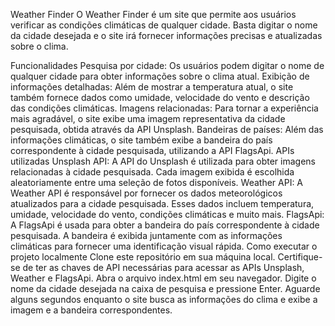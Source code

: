 Weather Finder
O Weather Finder é um site que permite aos usuários verificar as condições climáticas de qualquer cidade. Basta digitar o nome da cidade desejada e o site irá fornecer informações precisas e atualizadas sobre o clima.

Funcionalidades
Pesquisa por cidade: Os usuários podem digitar o nome de qualquer cidade para obter informações sobre o clima atual.
Exibição de informações detalhadas: Além de mostrar a temperatura atual, o site também fornece dados como umidade, velocidade do vento e descrição das condições climáticas.
Imagens relacionadas: Para tornar a experiência mais agradável, o site exibe uma imagem representativa da cidade pesquisada, obtida através da API Unsplash.
Bandeiras de países: Além das informações climáticas, o site também exibe a bandeira do país correspondente à cidade pesquisada, utilizando a API FlagsApi.
APIs utilizadas
Unsplash API: A API do Unsplash é utilizada para obter imagens relacionadas à cidade pesquisada. Cada imagem exibida é escolhida aleatoriamente entre uma seleção de fotos disponíveis.
Weather API: A Weather API é responsável por fornecer os dados meteorológicos atualizados para a cidade pesquisada. Esses dados incluem temperatura, umidade, velocidade do vento, condições climáticas e muito mais.
FlagsApi: A FlagsApi é usada para obter a bandeira do país correspondente à cidade pesquisada. A bandeira é exibida juntamente com as informações climáticas para fornecer uma identificação visual rápida.
Como executar o projeto localmente
Clone este repositório em sua máquina local.
Certifique-se de ter as chaves de API necessárias para acessar as APIs Unsplash, Weather e FlagsApi.
Abra o arquivo index.html em seu navegador.
Digite o nome da cidade desejada na caixa de pesquisa e pressione Enter.
Aguarde alguns segundos enquanto o site busca as informações do clima e exibe a imagem e a bandeira correspondentes.
